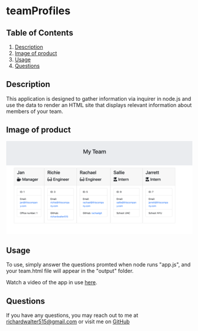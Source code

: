 # teamProfiles

## Table of Contents
  1. [Description](#description)
  2. [Image of product](#screenshots)
  3. [Usage](#usage)
  4. [Questions](#questions)
  
  
  
## Description <a name="description"></a>
This application is designed to gather information via inquirer in node.js and use the data to render an HTML site that displays relevant information about members of your team.


## Image of product <a name="screenshots"></a>
![sampleTeam](Assets/exampleteam.png)


## Usage <a name="usage"></a>
To use, simply answer the questions promted when node runs "app.js", and your team.html file will appear in the "output" folder.

Watch a video of the app in use [here](https://drive.google.com/file/d/1oJdad_7wvqVFav76z3uOnLAYwMQt-aB0/view).


## Questions <a name="questions"></a>
If you have any questions, you may reach out to me at richardwalter515@gmail.com
or visit me on [GitHub](https://www.github.com/richardwalter515)
